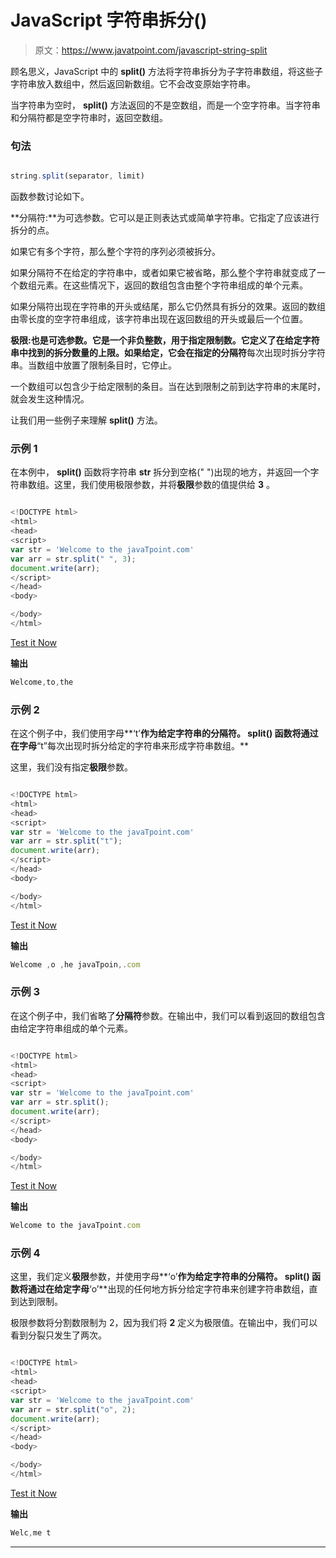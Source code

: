 # JavaScript 字符串拆分()

> 原文：<https://www.javatpoint.com/javascript-string-split>

顾名思义，JavaScript 中的 **split()** 方法将字符串拆分为子字符串数组，将这些子字符串放入数组中，然后返回新数组。它不会改变原始字符串。

当字符串为空时， **split()** 方法返回的不是空数组，而是一个空字符串。当字符串和分隔符都是空字符串时，返回空数组。

### 句法

```js

string.split(separator, limit)

```

函数参数讨论如下。

**分隔符:**为可选参数。它可以是正则表达式或简单字符串。它指定了应该进行拆分的点。

如果它有多个字符，那么整个字符的序列必须被拆分。

如果分隔符不在给定的字符串中，或者如果它被省略，那么整个字符串就变成了一个数组元素。在这些情况下，返回的数组包含由整个字符串组成的单个元素。

如果分隔符出现在字符串的开头或结尾，那么它仍然具有拆分的效果。返回的数组由零长度的空字符串组成，该字符串出现在返回数组的开头或最后一个位置。

**极限:**也是可选参数。它是一个非负整数，用于指定限制数。它定义了在给定字符串中找到的拆分数量的上限。如果给定，它会在指定的**分隔符**每次出现时拆分字符串。当数组中放置了限制条目时，它停止。

一个数组可以包含少于给定限制的条目。当在达到限制之前到达字符串的末尾时，就会发生这种情况。

让我们用一些例子来理解 **split()** 方法。

### 示例 1

在本例中， **split()** 函数将字符串 **str** 拆分到空格(" ")出现的地方，并返回一个字符串数组。这里，我们使用极限参数，并将**极限**参数的值提供给 **3** 。

```js

<!DOCTYPE html>
<html>
<head>
<script>
var str = 'Welcome to the javaTpoint.com'
var arr = str.split(" ", 3);
document.write(arr);
</script>
</head>
<body>

</body>
</html>

```

[Test it Now](https://www.javatpoint.com/oprweb/test.jsp?filename=javascript-string-split1)

**输出**

```js
Welcome,to,the

```

### 示例 2

在这个例子中，我们使用字母**‘t’**作为给定字符串的分隔符。 **split()** 函数将通过在字母**“t”每次出现时拆分给定的字符串来形成字符串数组。**

这里，我们没有指定**极限**参数。

```js

<!DOCTYPE html>
<html>
<head>
<script>
var str = 'Welcome to the javaTpoint.com'
var arr = str.split("t");
document.write(arr);
</script>
</head>
<body>

</body>
</html>

```

[Test it Now](https://www.javatpoint.com/oprweb/test.jsp?filename=javascript-string-split2)

**输出**

```js
Welcome ,o ,he javaTpoin,.com

```

### 示例 3

在这个例子中，我们省略了**分隔符**参数。在输出中，我们可以看到返回的数组包含由给定字符串组成的单个元素。

```js

<!DOCTYPE html>
<html>
<head>
<script>
var str = 'Welcome to the javaTpoint.com'
var arr = str.split();
document.write(arr);
</script>
</head>
<body>

</body>
</html>

```

[Test it Now](https://www.javatpoint.com/oprweb/test.jsp?filename=javascript-string-split3)

**输出**

```js
Welcome to the javaTpoint.com

```

### 示例 4

这里，我们定义**极限**参数，并使用字母**‘o’**作为给定字符串的分隔符。 **split()** 函数将通过在给定字母**‘o’**出现的任何地方拆分给定字符串来创建字符串数组，直到达到限制。

极限参数将分割数限制为 2，因为我们将 **2** 定义为极限值。在输出中，我们可以看到分裂只发生了两次。

```js

<!DOCTYPE html>
<html>
<head>
<script>
var str = 'Welcome to the javaTpoint.com'
var arr = str.split("o", 2);
document.write(arr);
</script>
</head>
<body>

</body>
</html>

```

[Test it Now](https://www.javatpoint.com/oprweb/test.jsp?filename=javascript-string-split4)

**输出**

```js
Welc,me t

```

* * *